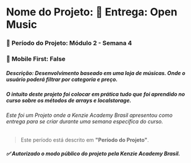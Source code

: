 # **Nome do Projeto:** 🏁 Entrega: Open Music

### :date: **Período do Projeto:** Módulo 2 - Semana 4
### :iphone: **Mobile First:** False


##### **Descrição:** Desenvolvimento baseado em uma loja de músicas. Onde o usuário poderá filtrar por categoria e preço.

##### O intuito deste projeto foi colocar em prática tudo que foi aprendido no curso sobre os métodos de arrays e localstorage.


###### Este foi um Projeto onde a Kenzie Academy Brasil apresentou como entrega para se criar durante uma semana específica do curso.
> Este período está descrito em **"Período do Projeto"**.

##### :white_check_mark: Autorizado o modo público do projeto pela Kenzie Academy Brasil.
